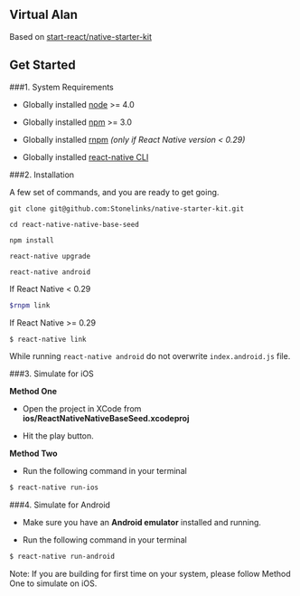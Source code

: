
## Virtual Alan

Based on [start-react/native-starter-kit](https://github.com/start-react/native-starter-kit)

## Get Started

###1. System Requirements

* Globally installed [node](https://nodejs.org/en/) >= 4.0

* Globally installed [npm](https://www.npmjs.org/) >= 3.0

* Globally installed [rnpm](https://github.com/rnpm/rnpm) *(only if React Native version < 0.29)*

* Globally installed [react-native CLI](https://facebook.github.io/react-native/docs/getting-started.html)

###2. Installation

A few set of commands, and you are ready to get going.

```
git clone git@github.com:Stonelinks/native-starter-kit.git

cd react-native-native-base-seed

npm install

react-native upgrade

react-native android
```
If React Native < 0.29

```sh
$rnpm link
```

If React Native >= 0.29

```sh
$ react-native link
```

While running `react-native android` do not overwrite `index.android.js` file.


###3. Simulate for iOS

**Method One**

*	Open the project in XCode from **ios/ReactNativeNativeBaseSeed.xcodeproj**

*	Hit the play button.


**Method Two**

*	Run the following command in your terminal

```sh
$ react-native run-ios
```

###4. Simulate for Android

*	Make sure you have an **Android emulator** installed and running.

*	Run the following command in your terminal

```sh
$ react-native run-android
```

Note: If you are building for first time on your system, please follow Method One to simulate on iOS.
